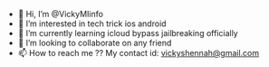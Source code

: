 - 👋 Hi, I’m @VickyMIinfo
- 👀 I’m interested in tech trick ios android
- 🌱 I’m currently learning icloud bypass jailbreaking officially
- 💞️ I’m looking to collaborate on any friend
- 📫 How to reach me ?? My contact id: vickyshennah@gmail.com

<!---
VickyMIinfo/VickyMIinfo is a ✨ special ✨ repository because its `README.md` (this file) appears on your GitHub profile.
You can click the Preview link to take a look at your changes.
--->
